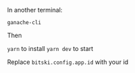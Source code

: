 In another terminal:

`ganache-cli`

Then

`yarn` to install
`yarn dev` to start

Replace `bitski.config.app.id` with your id
